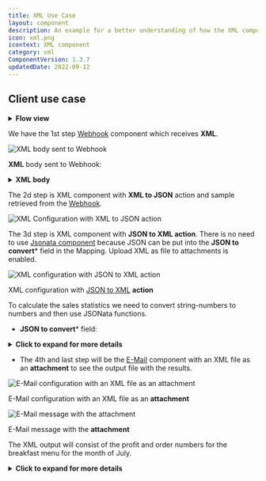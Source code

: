 ```yaml
---
title: XML Use Case
layout: component
description: An example for a better understanding of how the XML component works.
icon: xml.png
icontext: XML component
category: xml
ComponentVersion: 1.3.7
updatedDate: 2022-09-12
---
```



## Client use case

<details close markdown="block"><summary><strong>Flow view</strong></summary>

{% include img.html max-width="50%" url="img/flow-view.png" title="Flow view" %}

</details>

We have the 1st step [Webhook](/components/webhook) component which receives **XML**.

![**XML** body sent to Webhook](https://s3-us-west-2.amazonaws.com/secure.notion-static.com/4db4463e-39fa-46cf-9e07-6192a2d6735f/Untitled.png)

**XML** body sent to Webhook:

<details close markdown="block"><summary><strong>XML body</strong></summary>

```xml
<breakfast_menu_july>
<food>
<name>Belgian Waffles</name>
<price>5.95</price>
<description>Two of our famous Belgian Waffles with plenty of real maple syrup</description>
<orders>65</orders>
</food>
<food>
<name>Strawberry Belgian Waffles</name>
<price>7.95</price>
<description>Light Belgian waffles covered with strawberries and whipped cream</description>
<orders>32</orders>
</food>
<food>
<name>Berry-Berry Belgian Waffles</name>
<price>8.95</price>
<description>Light Belgian waffles covered with an assortment of fresh berries and whipped cream</description>
<orders>43</orders>
</food>
<food>
<name>French Toast</name>
<price>4.50</price>
<description>Thick slices made from our homemade sourdough bread</description>
<orders>60</orders>
</food>
<food>
<name>Homestyle Breakfast</name>
<price>6.95</price>
<description>Two eggs, bacon or sausage, toast, and our ever-popular hash browns</description>
<orders>95</orders>
</food>
</breakfast_menu_july>
```

</details>

The 2d step is XML component with **XML to JSON** action and sample retrieved from the [Webhook](/components/webhook/).

![XML Configuration with XML to JSON action](https://s3-us-west-2.amazonaws.com/secure.notion-static.com/862fa9d4-782e-4669-b540-8be39a855dc4/Untitled.png)

The 3d step is XML component with **JSON to XML action**. There is no need to use [Jsonata component](/components/jsonata/) because JSON can be put into the **JSON to convert*** field in the Mapping. Upload XML as file to attachments is enabled.

![XML configuration with [JSON to XML](https://github.com/elasticio/xml-component#json-to-xml) **action**](https://s3-us-west-2.amazonaws.com/secure.notion-static.com/513c2e9e-19a5-4e45-be29-50922edd0318/Untitled.png)

XML configuration with [JSON to XML](https://github.com/elasticio/xml-component#json-to-xml) **action**

To calculate the sales statistics we need to convert string-numbers to numbers and then use JSONata functions.

- **JSON to convert*** field:

<details close markdown="block"><summary><strong>Click to expand for more details</strong></summary>

    ```
    {
    "breakfast_menu_july": {
    "sales": {
    "orders": $sum([$getPassthrough()."step_2".body."breakfast_menu_july".food[].orders].$number()),
    "profit": $sum([$getPassthrough()."step_2".body."breakfast_menu_july".food[]].($number($.price)*$number($.orders)))
    }
    }
    }
    ```

</details>

- The 4th and last step will be the [E-Mail](https://github.com/elasticio/email-component) component with an XML file as an **attachment** to see the output file with the results.

![E-Mail configuration with an XML file as an **attachment**](https://s3-us-west-2.amazonaws.com/secure.notion-static.com/7a739040-c952-4b15-ba75-97f55b174355/Untitled.png)

E-Mail configuration with an XML file as an **attachment**

![E-Mail message with the **attachment**](https://s3-us-west-2.amazonaws.com/secure.notion-static.com/727c4794-cda5-45ae-8fd3-a700829dd6e6/Untitled.png)

E-Mail message with the **attachment**

The XML output will consist of the profit and order numbers for the breakfast menu for the month of July.

<details close markdown="block"><summary><strong>Click to expand for more details</strong></summary>

```xml
<?xml version="1.0" encoding="UTF-8"?>
<breakfast_menu_july>
  <sales>
    <orders>295</orders>
    <profit>1956.25</profit>
  </sales>
</breakfast_menu_july>
```

</details>
